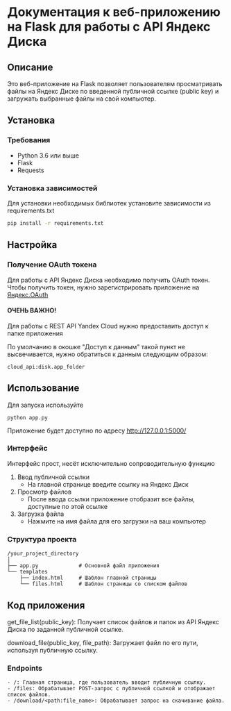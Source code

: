# Документация к веб-приложению на Flask для работы с API Яндекс Диска

## Описание

Это веб-приложение на Flask позволяет пользователям просматривать файлы на Яндекс Диске по введенной публичной ссылке (public key) и загружать выбранные файлы на свой компьютер.

## Установка

### Требования

- Python 3.6 или выше
- Flask
- Requests

### Установка зависимостей

Для установки необходимых библиотек установите зависимости из requirements.txt

```bash
pip install -r requirements.txt
```

## Настройка

### Получение OAuth токена

Для работы с API Яндекс Диска необходимо получить OAuth токен. Чтобы получить токен, нужно зарегистрировать
приложение на [Яндекс.OAuth](https://oauth.yandex.ru/)

#### ОЧЕНЬ ВАЖНО!

Для работы с REST API Yandex Cloud нужно предоставить доступ к папке приложения

По умолчанию в окошке "Доступ к данным" такой пункт не высвечивается, нужно обратиться к данным следующим образом:
```commandline
cloud_api:disk.app_folder
```

## Использование

Для запуска используйте 

```commandline
python app.py
```

Приложение будет доступно по адресу 
http://127.0.0.1:5000/

### Интерфейс 

Интерфейс прост, несёт исключительно сопроводительную функцию 

1. Ввод публичной ссылки 
    - На главной странице введите ссылку на Яндекс Диск
2. Просмотр файлов
    - После ввода ссылки приложение отобразит все файлы, доступные по этой ссылке
3. Загрузка файла
    - Нажмите на имя файла для его загрузки на ваш компьютер


### Структура проекта

````
/your_project_directory
│
├── app.py             # Основной файл приложения
└── templates
    ├── index.html     # Шаблон главной страницы
    └── files.html     # Шаблон страницы со списком файлов
````

## Код приложения

get_file_list(public_key): Получает список файлов и папок из API Яндекс Диска по заданной публичной ссылке.

download_file(public_key, file_path): Загружает файл по его пути, используя публичную ссылку.

### Endpoints
````
- /: Главная страница, где пользователь вводит публичную ссылку.
- /files: Обрабатывает POST-запрос с публичной ссылкой и отображает список файлов.
- /download/<path:file_name>: Обрабатывает запрос на скачивание файла.
````

